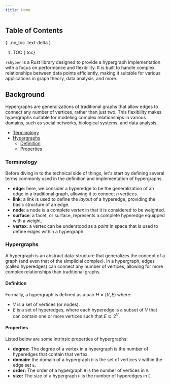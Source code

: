 ```yaml
---
title: Home
---
```


## Table of Contents
{: .no_toc .text-delta }

1. TOC
{:toc}

`rshyper` is a Rust library designed to provide a hypergraph implementation with a focus on performance and flexibility. It is built to handle complex relationships between data points efficiently, making it suitable for various applications in graph theory, data analysis, and more.

## Background

Hypergraphs are generalizations of traditional graphs that allow edges to connect any number of vertices, rather than just two. This flexibility makes hypergraphs suitable for modeling complex relationships in various domains, such as social networks, biological systems, and data analysis.

- [Terminology](#terminology)
- [Hypergraphs](#hypergraphs)
  - [Definition](#definition)
  - [Properties](#properties)

### Terminology

Before diving in to the technical side of things, let's start by defining several terms commonly used in the definition and implementation of hypergraphs.

- **edge**: here, we consider a hyperedge to be the generalization of an edge in a traditional graph, allowing it to connect $n$ vertices.
- **link**: a link is used to define the _layout_ of a hyperedge, providing the basic structure of an edge.
- **node**: a node is a complete _vertex_ in that it is considered to be weighted.
- **surface**: a facet, or surface, represents a complete hyperedge equipped with a weight.
- **vertex**: a vertex can be understood as a _point_ in space that is used to define edges within a hypergraph.

### Hypergraphs

A hypergraph is an abstract data-structure that generalizes the concept of a graph (and even that of the simplicial complex). In a hypergraph, edges (called hyperedges) can connect any number of vertices, allowing for more complex relationships than traditional graphs.

#### Definition

Formally, a hypergraph is defined as a pair $H = (V, E)$ where:

- $V$ is a set of vertices (or nodes).
- $E$ is a set of hyperedges, where each hyperedge is a subset of $V$ that can contain one or more vertices such that $E \subseteq 2^V$.

#### Properties

Listed below are some intrinsic properties of hypergraphs:

- **degree:** The degree of a vertex in a hypergraph is the number of hyperedges that contain that vertex.
- **domain:** the domain of a hypergraph `H` is the set of vertices `V` within the edge set `E`.
- **order:** The order of a hypergraph `H` is the number of vertices in `V`.
- **size:** The size of a hypergraph `H` is the number of hyperedges in `E`.
